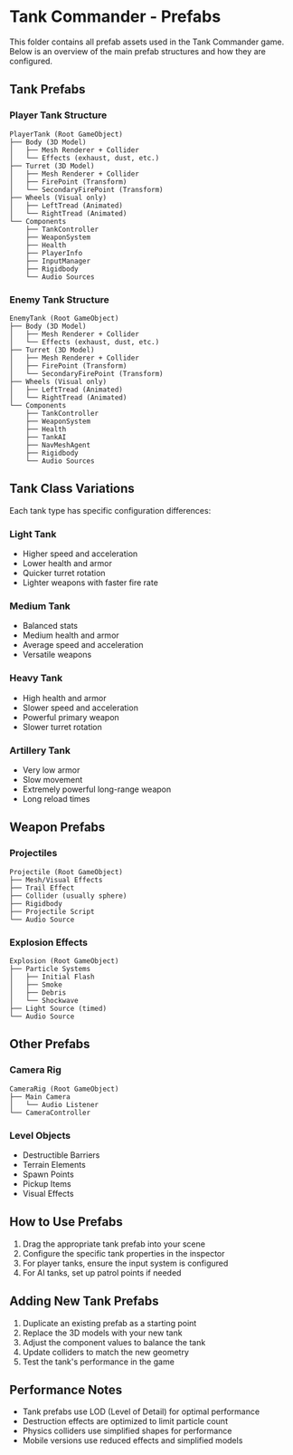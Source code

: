 # Tank Commander - Prefabs

This folder contains all prefab assets used in the Tank Commander game. Below is an overview of the main prefab structures and how they are configured.

## Tank Prefabs

### Player Tank Structure

```
PlayerTank (Root GameObject)
├── Body (3D Model)
│   ├── Mesh Renderer + Collider
│   └── Effects (exhaust, dust, etc.)
├── Turret (3D Model)
│   ├── Mesh Renderer + Collider
│   ├── FirePoint (Transform)
│   └── SecondaryFirePoint (Transform)
├── Wheels (Visual only)
│   ├── LeftTread (Animated)
│   └── RightTread (Animated)
└── Components
    ├── TankController
    ├── WeaponSystem
    ├── Health
    ├── PlayerInfo
    ├── InputManager
    ├── Rigidbody
    └── Audio Sources
```

### Enemy Tank Structure

```
EnemyTank (Root GameObject)
├── Body (3D Model)
│   ├── Mesh Renderer + Collider
│   └── Effects (exhaust, dust, etc.)
├── Turret (3D Model)
│   ├── Mesh Renderer + Collider
│   ├── FirePoint (Transform)
│   └── SecondaryFirePoint (Transform)
├── Wheels (Visual only)
│   ├── LeftTread (Animated)
│   └── RightTread (Animated)
└── Components
    ├── TankController
    ├── WeaponSystem
    ├── Health
    ├── TankAI
    ├── NavMeshAgent
    ├── Rigidbody
    └── Audio Sources
```

## Tank Class Variations

Each tank type has specific configuration differences:

### Light Tank
- Higher speed and acceleration
- Lower health and armor
- Quicker turret rotation
- Lighter weapons with faster fire rate

### Medium Tank
- Balanced stats
- Medium health and armor
- Average speed and acceleration
- Versatile weapons

### Heavy Tank
- High health and armor
- Slower speed and acceleration
- Powerful primary weapon
- Slower turret rotation

### Artillery Tank
- Very low armor
- Slow movement
- Extremely powerful long-range weapon
- Long reload times

## Weapon Prefabs

### Projectiles

```
Projectile (Root GameObject)
├── Mesh/Visual Effects
├── Trail Effect
├── Collider (usually sphere)
├── Rigidbody
├── Projectile Script
└── Audio Source
```

### Explosion Effects

```
Explosion (Root GameObject)
├── Particle Systems
│   ├── Initial Flash
│   ├── Smoke
│   ├── Debris
│   └── Shockwave
├── Light Source (timed)
└── Audio Source
```

## Other Prefabs

### Camera Rig

```
CameraRig (Root GameObject)
├── Main Camera
│   └── Audio Listener
└── CameraController
```

### Level Objects

- Destructible Barriers
- Terrain Elements
- Spawn Points
- Pickup Items
- Visual Effects

## How to Use Prefabs

1. Drag the appropriate tank prefab into your scene
2. Configure the specific tank properties in the inspector
3. For player tanks, ensure the input system is configured
4. For AI tanks, set up patrol points if needed

## Adding New Tank Prefabs

1. Duplicate an existing prefab as a starting point
2. Replace the 3D models with your new tank
3. Adjust the component values to balance the tank
4. Update colliders to match the new geometry
5. Test the tank's performance in the game

## Performance Notes

- Tank prefabs use LOD (Level of Detail) for optimal performance
- Destruction effects are optimized to limit particle count
- Physics colliders use simplified shapes for performance
- Mobile versions use reduced effects and simplified models 